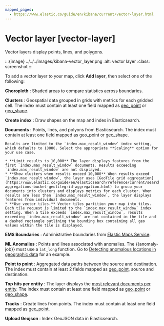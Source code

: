 ```yaml
---
mapped_pages:
  - https://www.elastic.co/guide/en/kibana/current/vector-layer.html
---
```


# Vector layer [vector-layer]

Vector layers display points, lines, and polygons.

:::{image} ../../../images/kibana-vector_layer.png
:alt: vector layer
:class: screenshot
:::

To add a vector layer to your map, click **Add layer**, then select one of the following:

**Choropleth**
:   Shaded areas to compare statistics across boundaries.

**Clusters**
:   Geospatial data grouped in grids with metrics for each gridded cell. The index must contain at least one field mapped as [geo_point](https://www.elastic.co/guide/en/elasticsearch/reference/current/geo-point.html) or [geo_shape](https://www.elastic.co/guide/en/elasticsearch/reference/current/geo-shape.html).

**Create index**
:   Draw shapes on the map and index in Elasticsearch.

**Documents**
:   Points, lines, and polyons from Elasticsearch. The index must contain at least one field mapped as [geo_point](https://www.elastic.co/guide/en/elasticsearch/reference/current/geo-point.html) or [geo_shape](https://www.elastic.co/guide/en/elasticsearch/reference/current/geo-shape.html).

    Results are limited to the `index.max_result_window` index setting, which defaults to 10000. Select the appropriate **Scaling** option for your use case.

    * **Limit results to 10,000** The layer displays features from the first `index.max_result_window` documents. Results exceeding `index.max_result_window` are not displayed.
    * **Show clusters when results exceed 10,000** When results exceed `index.max_result_window`, the layer uses [GeoTile grid aggregation](https://www.elastic.co/guide/en/elasticsearch/reference/current/search-aggregations-bucket-geotilegrid-aggregation.html) to group your documents into clusters and displays metrics for each cluster. When results are less then `index.max_result_window`, the layer displays features from individual documents.
    * **Use vector tiles.** Vector tiles partition your map into tiles. Each tile request is limited to the `index.max_result_window` index setting. When a tile exceeds `index.max_result_window`, results exceeding `index.max_result_window` are not contained in the tile and a dashed rectangle outlining the bounding box containing all geo values within the tile is displayed.


**EMS Boundaries**
:   Administrative boundaries from [Elastic Maps Service](https://www.elastic.co/elastic-maps-service).

**ML Anomalies**
:   Points and lines associated with anomalies. The {{anomaly-job}} must use a `lat_long` function. Go to [Detecting anomalous locations in geographic data](../../machine-learning/anomaly-detection/geographic-anomalies.md) for an example.

**Point to point**
:   Aggregated data paths between the source and destination. The index must contain at least 2 fields mapped as [geo_point](https://www.elastic.co/guide/en/elasticsearch/reference/current/geo-point.html), source and destination.

**Top hits per entity**
:   The layer displays the [most relevant documents per entity](maps-top-hits-aggregation.md). The index must contain at least one field mapped as [geo_point](https://www.elastic.co/guide/en/elasticsearch/reference/current/geo-point.html) or [geo_shape](https://www.elastic.co/guide/en/elasticsearch/reference/current/geo-shape.html).

**Tracks**
:   Create lines from points. The index must contain at least one field mapped as [geo_point](https://www.elastic.co/guide/en/elasticsearch/reference/current/geo-point.html).

**Upload Geojson**
:   Index GeoJSON data in Elasticsearch.




